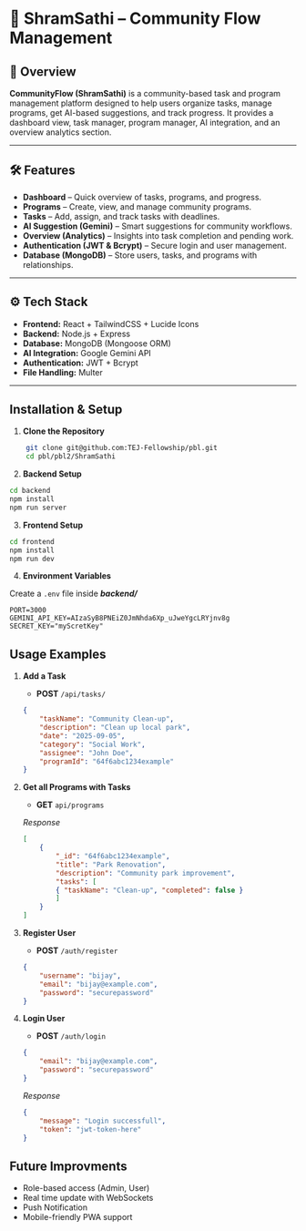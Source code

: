 # 📌 ShramSathi – Community Flow Management  

## 📖 Overview  
**CommunityFlow (ShramSathi)** is a community-based task and program management platform designed to help users organize tasks, manage programs, get AI-based suggestions, and track progress. It provides a dashboard view, task manager, program manager, AI integration, and an overview analytics section.  

---

## 🛠️ Features  
- **Dashboard** – Quick overview of tasks, programs, and progress.  
- **Programs** – Create, view, and manage community programs.  
- **Tasks** – Add, assign, and track tasks with deadlines.  
- **AI Suggestion (Gemini)** – Smart suggestions for community workflows.  
- **Overview (Analytics)** – Insights into task completion and pending work.  
- **Authentication (JWT & Bcrypt)** – Secure login and user management.  
- **Database (MongoDB)** – Store users, tasks, and programs with relationships.  

---

## ⚙️ Tech Stack  
- **Frontend:** React + TailwindCSS + Lucide Icons  
- **Backend:** Node.js + Express  
- **Database:** MongoDB (Mongoose ORM)  
- **AI Integration:** Google Gemini API  
- **Authentication:** JWT + Bcrypt  
- **File Handling:** Multer  

---


## Installation & Setup

1. **Clone the Repository**
```bash
    git clone git@github.com:TEJ-Fellowship/pbl.git
    cd pbl/pbl2/ShramSathi
```

2. **Backend Setup**
```bash
cd backend
npm install
npm run server
```
3. **Frontend Setup**
```bash
cd frontend
npm install
npm run dev
```
4. **Environment Variables**

Create a `.env` file inside ***backend/***

```env
PORT=3000
GEMINI_API_KEY=AIzaSyB8PNEiZ0JmNhda6Xp_uJweYgcLRYjnv8g
SECRET_KEY="myScretKey"
```

## Usage Examples
1. **Add a Task**
    - **POST** `/api/tasks/`
    ```json
    {
        "taskName": "Community Clean-up",
        "description": "Clean up local park",
        "date": "2025-09-05",
        "category": "Social Work",
        "assignee": "John Doe",
        "programId": "64f6abc1234example"
    }
    ```
2. **Get all Programs with Tasks**
    - **GET** `api/programs`

    *Response*
    ```json
    [
        {
            "_id": "64f6abc1234example",
            "title": "Park Renovation",
            "description": "Community park improvement",
            "tasks": [
            { "taskName": "Clean-up", "completed": false }
            ]
        }
    ]

    ```
3. **Register User**
    - **POST** `/auth/register`
    ```json
    {
        "username": "bijay",
        "email": "bijay@example.com",
        "password": "securepassword"
    }
    ```
4. **Login User**
    - **POST** `/auth/login`
    ```json
    {
        "email": "bijay@example.com",
        "password": "securepassword"
    }
    ```
    *Response*
    ```json
    {
        "message": "Login successfull",
        "token": "jwt-token-here"
    }
    ```

## Future Improvments
- Role-based access (Admin, User)
- Real time update with WebSockets
- Push Notification
- Mobile-friendly PWA support


